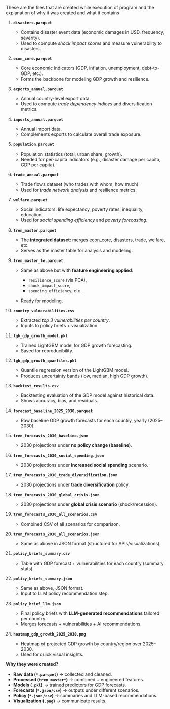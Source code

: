 These are the files that are created while execution of program and the explanation of why it was created and what it contains

1. **`disasters.parquet`**

   * Contains disaster event data (economic damages in USD, frequency, severity).
   * Used to compute *shock impact scores* and measure vulnerability to disasters.

2. **`econ_core.parquet`**

   * Core economic indicators (GDP, inflation, unemployment, debt-to-GDP, etc.).
   * Forms the backbone for modeling GDP growth and resilience.

3. **`exports_annual.parquet`**

   * Annual country-level export data.
   * Used to compute *trade dependency indices* and diversification metrics.

4. **`imports_annual.parquet`**

   * Annual import data.
   * Complements exports to calculate overall trade exposure.

5. **`population.parquet`**

   * Population statistics (total, urban share, growth).
   * Needed for per-capita indicators (e.g., disaster damage per capita, GDP per capita).

6. **`trade_annual.parquet`**

   * Trade flows dataset (who trades with whom, how much).
   * Used for *trade network analysis* and resilience metrics.

7. **`welfare.parquet`**

   * Social indicators: life expectancy, poverty rates, inequality, education.
   * Used for *social spending efficiency* and *poverty forecasting*.

8. **`tren_master.parquet`**

   * The **integrated dataset**: merges econ\_core, disasters, trade, welfare, etc.
   * Serves as the master table for analysis and modeling.

9. **`tren_master_fe.parquet`**

   * Same as above but with **feature engineering applied**:

     * `resilience_score` (via PCA),
     * `shock_impact_score`,
     * `spending_efficiency`, etc.
   * Ready for modeling.

10. **`country_vulnerabilities.csv`**

    * Extracted *top 3 vulnerabilities per country*.
    * Inputs to policy briefs + visualization.

11. **`lgb_gdp_growth_model.pkl`**

    * Trained LightGBM model for GDP growth forecasting.
    * Saved for reproducibility.

12. **`lgb_gdp_growth_quantiles.pkl`**

    * Quantile regression version of the LightGBM model.
    * Produces uncertainty bands (low, median, high GDP growth).

13. **`backtest_results.csv`**

    * Backtesting evaluation of the GDP model against historical data.
    * Shows accuracy, bias, and residuals.

14. **`forecast_baseline_2025_2030.parquet`**

    * Raw baseline GDP growth forecasts for each country, yearly (2025–2030).

15. **`tren_forecasts_2030_baseline.json`**

    * 2030 projections under **no policy change (baseline)**.

16. **`tren_forecasts_2030_social_spending.json`**

    * 2030 projections under **increased social spending** scenario.

17. **`tren_forecasts_2030_trade_diversification.json`**

    * 2030 projections under **trade diversification** policy.

18. **`tren_forecasts_2030_global_crisis.json`**

    * 2030 projections under **global crisis scenario** (shock/recession).

19. **`tren_forecasts_2030_all_scenarios.csv`**

    * Combined CSV of all scenarios for comparison.

20. **`tren_forecasts_2030_all_scenarios.json`**

    * Same as above in JSON format (structured for APIs/visualizations).

21. **`policy_briefs_summary.csv`**

    * Table with GDP forecast + vulnerabilities for each country (summary stats).

22. **`policy_briefs_summary.json`**

    * Same as above, JSON format.
    * Input to LLM policy recommendation step.

23. **`policy_brief_llm.json`**

    * Final policy briefs with **LLM-generated recommendations** tailored per country.
    * Merges forecasts + vulnerabilities + AI recommendations.

24. **`heatmap_gdp_growth_2025_2030.png`**

    * Heatmap of projected GDP growth by country/region over 2025–2030.
    * Used for quick visual insights.

 **Why they were created?**

* **Raw data (`*.parquet`)** → collected and cleaned.
* **Processed (`tren_master*`)** → combined + engineered features.
* **Models (`.pkl`)** → trained predictors for GDP forecasts.
* **Forecasts (`*.json/csv`)** → outputs under different scenarios.
* **Policy (`*.json/csv`)** → summaries and LLM-based recommendations.
* **Visualization (`.png`)** → communicate results.


